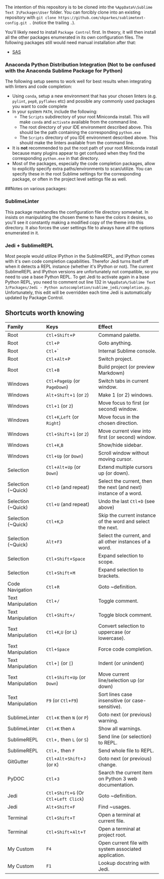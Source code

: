The intention of this repository is to be cloned into the `%AppData%\Sublime Text 3\Packages\User` folder.  You can forcibly clone into an existing repository with `git clone https://github.com/skparkes/sublimetext-config.git .` (notice the trailing `.`).

You'll likely need to install `Package Control` first.  In theory, it will then install all the other packages enumerated in its own configuration files.  The following packages still would need manual installation after that:
  * [SAS](https://github.com/rpardee/sas)

### Anaconda Python Distribution Integration (Not to be confused with the Anaconda Sublime Package for Python)

The following setup seems to work well for best results when integrating with linters and code completion:
  * Using `conda`, setup a new environment that has your chosen linters (e.g. `pylint`, `pep8`, `pyflakes` etc) and possible any commonly used packages you want to code complete
  * In your system `PATH`, include the following:
    * The `Scripts` subdirectory of your root Miniconda install.  This will make `conda` and `activate` available from the command line.
    * The root directory of your IDE environment described above.  This should be the path containing the corresponding `python.exe`
    * The `Scripts` directory of you IDE environment described above.  This should make the linters available from the command line.
  * It is **not** recommended to put the root path of your root Miniconda install because many plugins appear to get confused when they find the corresponding `python.exe` in that directory.
  * Most of the packages, especially the code completion packages, allow to explicitly specify extra paths/environments to scan/utilize.  You can specify these in the root Sublime settings for the corresponding package, or often in the project level settings file as well.

##Notes on various packages:

### SublimeLinter

This package manhandles the configuration file directory somewhat.  In insists on manipulating the chosen theme to have the colors it desires, so you'll see it constantly making a modified copy of the theme into this directory.  It also forces the user settings file to always have all the options enumerated in it.

### Jedi + SublimeREPL

Most people would utilize IPython in the SublimeREPL, and IPython comes with it's own code completion capabilities.  Therefor Jedi turns itself off when it detects a REPL instance (whether it's IPython or not).  The current SublimeREPL and IPython versions are unfortunately not compatible, so you need to use a base Python REPL.  To get Jedi to activate again in a base Python REPL, you need to comment out line 132 in `%AppData%/Sublime Text 3/Packages/Jedi - Python autocompletion/sublime_jedi/completion.py`.  Unfortunately, this edit will be overridden each time Jedi is automatically updated by Package Control.

## Shortcuts worth knowing
| Family | Keys | Effect |
| :----- | :--- | :----- |
| Root | `Ctl`+`Shift`+`P` | Command palette. |
| Root | `Ctl`+`P` | Goto anything. |
| Root | `Ctl`+` | Internal Sublime console. |
| Root | `Ctl`+`Alt`+`P` | Switch project. |
| Root | `Ctl`+`B` | Build project (or preview Markdown) |
| Windows | `Ctl`+`PageUp` (or `PageDown`) | Switch tabs in current window. |
| Windows | `Alt`+`Shift`+`1` (or `2`) | Make 1 (or 2) windows. |
| Windows | `Ctl`+`1` (or `2`) | Move focus to first (or second) window. |
| Windows | `Ctl`+`K`,`Left` (or `Right`) | Move focus in the chosen direction. |
| Windows | `Ctl`+`Shift`+`1` (or `2`) | Move current view into first (or second) window. |
| Windows | `Ctl`+`K`,`B` | Show/hide sidebar. |
| Windows | `Ctl`+`Up` (or `Down`) | Scroll window without moving cursor. |
| Selection | `Ctl`+`Alt`+`Up` (or `Down`) | Extend multiple cursors up (or down). |
| Selection (~Quick) | `Ctl`+`D` (and repeat) | Select the current, then the next (and next) instance of a word. |
| Selection (~Quick) | `Ctl`+`U` (and repeat) | Undo the last `Ctl`+`D` (see above) |
| Selection (~Quick) | `Ctl`+`K`,`D` | Skip the current instance of the word and select the next. |
| Selection (~Quick) | `Alt`+`F3` | Select the current, and all other instances of a word. |
| Selection | `Ctl`+`Shift`+`Space` | Expand selection to scope. |
| Selection | `Ctl`+`Shift`+`M` | Expand selection to brackets. |
| Code Navigation | `Ctl`+`R` | Goto ~definition. |
| Text Manipulation | `Ctl`+`/` | Toggle comment. |
| Text Manipulation | `Ctl`+`Shift`+`/` | Toggle block comment. |
| Text Manipulation | `Ctl`+`K`,`U` (or `L`) | Convert selection to uppercase (or lowercase). |
| Text Manipulation | `Ctl`+`Space` | Force code completion. |
| Text Manipulation | `Ctl`+`]` (or `[`) | Indent (or unindent) |
| Text Manipulation | `Ctl`+`Shift`+`Up` (or `Down`) | Move current line/selection up (or down) |
| Text Manipulation | `F9` (or `Ctl`+`F9`) | Sort lines case insensitive (or case-sensitive). |
| SublimeLinter | `Ctl`+`K` then `N` (or `P`) | Goto next (or previous) warning. |
| SublimeLinter | `Ctl`+`K` then `A` | Show all warnings. |
| SublimeREPL | `Ctl`+`,` then `L` (or `S`) | Send line (or selection) to REPL. |
| SublimeREPL | `Ctl`+`,` then `F` | Send whole file to REPL. |
| GitGutter | `Ctl`+`Alt`+`Shift`+`J` (or `K`) | Goto next (or previous) change. |
| PyDOC | `Ctl`+`3` | Search the current item on Python 3 web documentation. |
| Jedi | `Ctl`+`Shift`+`G` (Or `Ctl`+`Left Click`) | Goto ~definition. |
| Jedi | `Alt`+`Shift`+`F` | Find ~usages. |
| Terminal | `Ctl`+`Shift`+`T` | Open a terminal at current file. |
| Terminal | `Ctl`+`Shift`+`Alt`+`T` | Open a terminal at project root. |
| My Custom | `F4` | Open current file with system associated application. |
| My Custom | `F1` | Lookup docstring with Jedi. |
